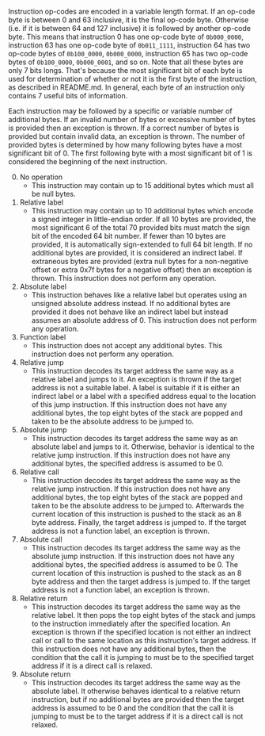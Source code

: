 Instruction op-codes are encoded in a variable length format. If an op-code byte is between 0 and 63 inclusive, it is the final op-code byte. Otherwise (i.e. if it is between 64 and 127 inclusive) it is followed by another op-code byte. This means that instruction 0 has one op-code byte of `0b000_0000`, instruction 63 has one op-code byte of `0b011_1111`, instruction 64 has two op-code bytes of `0b100_0000`, `0b000_0000`, instruction 65 has two op-code bytes of `0b100_0000`, `0b000_0001`, and so on. Note that all these bytes are only 7 bits longs. That's because the most significant bit of each byte is used for determination of whether or not it is the first byte of the instruction, as described in README.md. In general, each byte of an instruction only contains 7 useful bits of information.

Each instruction may be followed by a specific or variable number of additional bytes. If an invalid number of bytes or excessive number of bytes is provided then an exception is thrown. If a correct number of bytes is provided but contain invalid data, an exception is thrown. The number of provided bytes is determined by how many following bytes have a most significant bit of 0. The first following byte with a most significant bit of 1 is considered the beginning of the next instruction.

0. No operation
    - This instruction may contain up to 15 additional bytes which must all be null bytes.
1. Relative label
    - This instruction may contain up to 10 additional bytes which encode a signed integer in little-endian order. If all 10 bytes are provided, the most significant 6 of the total 70 provided bits must match the sign bit of the encoded 64 bit number. If fewer than 10 bytes are provided, it is automatically sign-extended to full 64 bit length. If no additional bytes are provided, it is considered an indirect label. If extraneous bytes are provided (extra null bytes for a non-negative offset or extra 0x7f bytes for a negative offset) then an exception is thrown. This instruction does not perform any operation.
2. Absolute label
    - This instruction behaves like a relative label but operates using an unsigned absolute address instead. If no additional bytes are provided it does not behave like an indirect label but instead assumes an absolute address of 0. This instruction does not perform any operation.
3. Function label
    - This instruction does not accept any additional bytes. This instruction does not perform any operation.
4. Relative jump
    - This instruction decodes its target address the same way as a relative label and jumps to it. An exception is thrown if the target address is not a suitable label. A label is suitable if it is either an indirect label or a label with a specified address equal to the location of this jump instruction. If this instruction does not have any additional bytes, the top eight bytes of the stack are popped and taken to be the absolute address to be jumped to.
5. Absolute jump
    - This instruction decodes its target address the same way as an absolute label and jumps to it. Otherwise, behavior is identical to the relative jump instruction. If this instruction does not have any additional bytes, the specified address is assumed to be 0.
6. Relative call
    - This instruction decodes its target address the same way as the relative jump instruction. If this instruction does not have any additional bytes, the top eight bytes of the stack are popped and taken to be the absolute address to be jumped to. Afterwards the current location of this instruction is pushed to the stack as an 8 byte address. Finally, the target address is jumped to. If the target address is not a function label, an exception is thrown.
7. Absolute call
    - This instruction decodes its target address the same way as the absolute jump instruction. If this instruction does not have any additional bytes, the specified address is assumed to be 0. The current location of this instruction is pushed to the stack as an 8 byte address and then the target address is jumped to. If the target address is not a function label, an exception is thrown.
7. Relative return
    - This instruction decodes its target address the same way as the relative label. It then pops the top eight bytes of the stack and jumps to the instruction immediately after the specified location. An exception is thrown if the specified location is not either an indirect call or call to the same location as this instruction's target address. If this instruction does not have any additional bytes, then the condition that the call it is jumping to must be to the specified target address if it is a direct call is relaxed.
8. Absolute return
    - This instruction decodes its target address the same way as the absolute label. It otherwise behaves identical to a relative return instruction, but if no additional bytes are provided then the target address is assumed to be 0 and the condition that the call it is jumping to must be to the target address if it is a direct call is not relaxed.

